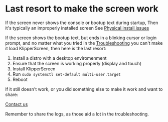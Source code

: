 # Last resort to make the screen work

If the screen never shows the console or bootup text during startup, Then it's typically an improperly installed screen
See [Physical install issues](Physical_Install.md)

If the screen shows the bootup text, but ends in a blinking cursor or login prompt,
and no matter what you tried in the [Troubleshooting](../Troubleshooting.md) you can't make it load KlipperScreen,
then here is the last resort:

1. Install a distro with a desktop enviromenment
2. Ensure that the screen is working properly (display and touch)
3. Install KlipperScreen
4. Run `sudo systemctl set-default multi-user.target`
5. Reboot

If it still doesn't work, or you did something else to make it work and want to share:

[Contact us](../Contact.md)

Remember to share the logs, as those aid a lot in the troubleshooting.
